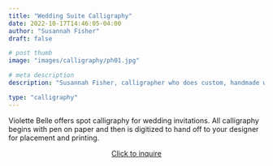 ```yaml
---
title: "Wedding Suite Calligraphy"
date: 2022-10-17T14:46:05-04:00
author: "Susannah Fisher"
draft: false

# post thumb
image: "images/calligraphy/ph01.jpg"

# meta description
description: "Susannah Fisher, calligrapher who does custom, handmade work, mostly for weddings and other events"

type: "calligraphy"
---
```


Violette Belle offers spot calligraphy for wedding invitations. All calligraphy begins with pen on paper and then is digitized to hand off to your designer for placement and printing.

<center><a href="/contact" class="btn btn-outline-primary">Click to inquire</a></center>


